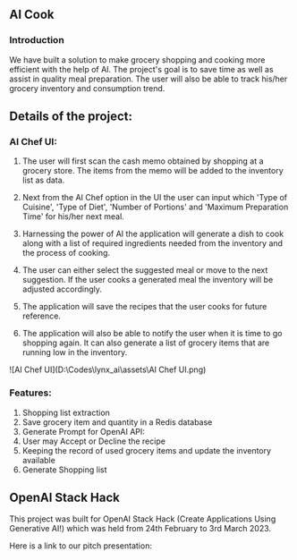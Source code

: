 ## AI Cook

### Introduction 
We have built a solution to make grocery shopping and cooking more efficient with the help of AI. The project's goal is to save time as well as assist in quality meal preparation. The user will also be able to track his/her grocery inventory and consumption trend. 


## Details of the project: 

### AI Chef UI: 

1. The user will first scan the cash memo       obtained by shopping at a grocery store. The items from the memo will be added to the inventory list as data.  

2. Next from the AI Chef option in the UI the user can input which 'Type of Cuisine', 'Type of Diet', 'Number of Portions' and 'Maximum Preparation Time' for his/her next meal.

3. Harnessing the power of AI the application will generate a dish to cook along with a list of required ingredients needed from the inventory and the process of cooking.

4. The user can either select the suggested meal or move to the next suggestion. If the user cooks a generated meal the inventory will be adjusted accordingly. 

5. The application will save the recipes that the user cooks for future reference.

6. The application will also be able to notify the user when it is time to go shopping again. It can also generate a list of grocery items that are running low in the inventory. 

![AI Chef UI](D:\Codes\lynx_ai\assets\AI Chef UI.png)

### Features: 

1. Shopping list extraction
2. Save grocery item and quantity in a Redis database   
3. Generate Prompt for OpenAI API:
4. User may Accept or Decline the recipe
5. Keeping the record of used grocery items and update the inventory available
6. Generate Shopping list


## OpenAI Stack Hack
This project was built for OpenAI Stack Hack (Create Applications Using Generative AI!) which was held from 24th February to 3rd March 2023. 

Here is a link to our pitch presentation: 
